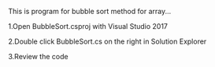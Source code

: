 This is program for bubble sort method for array...

1.Open BubbleSort.csproj with Visual Studio 2017

2.Double click BubbleSort.cs on the right in Solution Explorer

3.Review the code
